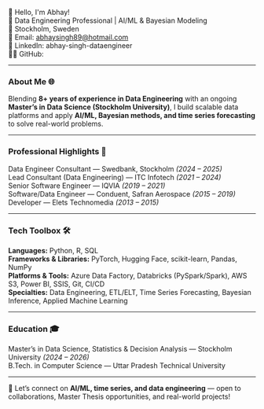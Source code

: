 👋 Hello, I'm Abhay!  
🚀 Data Engineering Professional | AI/ML & Bayesian Modeling  
📍 Stockholm, Sweden  
📧 Email: abhaysingh89@hotmail.com  
🔗 LinkedIn: abhay-singh-dataengineer  
👨‍💻 GitHub: <your-github-username>  

---

### About Me 🌐  
Blending **8+ years of experience in Data Engineering** with an ongoing **Master’s in Data Science (Stockholm University)**, I build scalable data platforms and apply **AI/ML, Bayesian methods, and time series forecasting** to solve real-world problems.  

---

### Professional Highlights 🌟  
Data Engineer Consultant — Swedbank, Stockholm *(2024 – 2025)*  
Lead Consultant (Data Engineering) — ITC Infotech *(2021 – 2024)*  
Senior Software Engineer — IQVIA *(2019 – 2021)*  
Software/Data Engineer — Conduent, Safran Aerospace *(2015 – 2019)*  
Developer — Elets Technomedia *(2013 – 2015)*  

---

### Tech Toolbox 🛠️  
**Languages:** Python, R, SQL  
**Frameworks & Libraries:** PyTorch, Hugging Face, scikit-learn, Pandas, NumPy  
**Platforms & Tools:** Azure Data Factory, Databricks (PySpark/Spark), AWS S3, Power BI, SSIS, Git, CI/CD  
**Specialties:** Data Engineering, ETL/ELT, Time Series Forecasting, Bayesian Inference, Applied Machine Learning  

---

### Education 🎓  
Master’s in Data Science, Statistics & Decision Analysis — Stockholm University *(2024 – 2026)*  
B.Tech. in Computer Science — Uttar Pradesh Technical University  

---

🔗 Let’s connect on **AI/ML, time series, and data engineering** — open to collaborations, Master Thesis opportunities, and real-world projects!  
